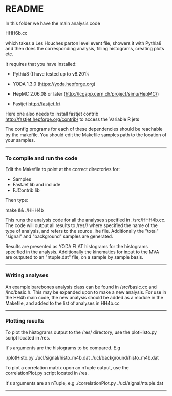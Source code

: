 README
======

In this folder we have the main analysis code 

HHH6b.cc

which takes a Les Houches parton level event file, showers it with
Pythia8 and then does the corresponding analysis, filling histograms,
creating plots etc.

It requires that you have installed:

* Pythia8 (I have tested up to v8.201):

* YODA 1.3.0 (https://yoda.hepforge.org)

* HepMC 2.06.08 or later (http://lcgapp.cern.ch/project/simu/HepMC/)

* Fastjet http://fastjet.fr/

Here one also needs to install fastjet contrib
http://fastjet.hepforge.org/contrib/
to access the Variable R jets

The config programs for each of these dependencies should be reachable
by the makefile. You should edit the Makefile samples path to the location of your samples.

************************************

### To compile and run the code

Edit the Makefile to point at the correct directories for:
- Samples
- FastJet lib and include
- FJContrib lib

Then type:

make && ./HHH4b

This runs the analysis code for all the analyses specified in ./src/HHH4b.cc.
The code will output all results to /res/<analysis>/<sample>
where <analysis> specified the name of the type of analysis, and <sample> refers to the source .lhe file.
Additionally the "total" "signal" and "background" samples are generated.

Results are presented as YODA FLAT histograms for the histograms specified in the analysis.
Additionally the kinematics for input to the MVA are outputed to an "ntuple.dat" file, on
a sample by sample basis.

************************************

### Writing analyses

An example barebones analysis class can be found in /src/basic.cc and /inc/basic.h.
This may be expanded upon to make a new analysis. For use in the HH4b main code,
the new analysis should be added as a module in the Makefile, and added to the
list of analyses in HH4b.cc

************************************

### Plotting results

To plot the histograms output to the /res/ directory, use the plotHisto.py script
located in /res.

It's arguments are the histograms to be compared. E.g

./plotHisto.py ./ucl/signal/histo_m4b.dat ./ucl/background/histo_m4b.dat

To plot a correlation matrix upon an nTuple output, use the correlationPlot.py script
located in /res.

It's arguments are an nTuple, e.g
./correlationPlot.py ./ucl/signal/ntuple.dat 

************************************
